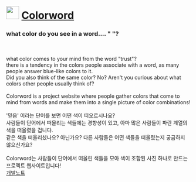 # <img src="https://github.com/recu3125/Colorword/assets/68118081/d4c045f7-e7bb-4162-891f-f78fa402aeaa" width="35px"> <a href="https://colorword.recu3125.com">Colorword</a>
### what color do you see in a word.... " "?
<br>
<br>what color comes to your mind from the word "trust"?
<br>there is a tendency in the colors people associate with a word, as many people answer blue-like colors to it.
<br>Did you also think of the same color? No? Aren't you curious about what colors other people usually think of?
<br>
<br>Colorword is a project website where people gather colors that come to mind from words and make them into a single picture of color combinations!
<br>
<br>'믿음' 이라는 단어를 보면 어떤 색이 떠오르시나요?
<br>사람들이 단어에서 떠올리는 색들에는 경향성이 있고, 아마 많은 사람들이 파란 계열의 색을 떠올렸을 겁니다.
<br>같은 색을 떠올리셨나요? 아닌가요? 다른 사람들은 어떤 색들을 떠올렸는지 궁금하지 않으신가요?
<br>
<br>Colorword는 사람들이 단어에서 떠올린 색들을 모아 색이 조합된 사진 하나로 만드는 프로젝트 웹사이트입니다!
<br> 
<a href="https://recu.notion.site/Colorword-245268f1150c41edb902a4dac9977eef">개발노트</a>
